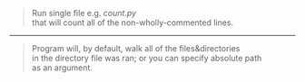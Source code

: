 > Run single file e.g. $count.py$   
> that will count all of the non-wholly-commented lines.

---
> Program will, by default, walk all of the files&directories   
> in the directory file was ran; or you can specify absolute path  
> as an argument.
